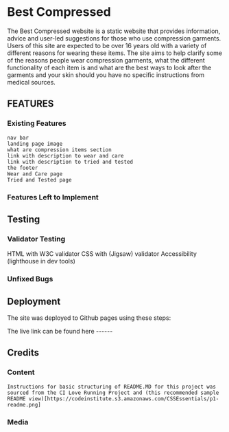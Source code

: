 # Best Compressed

The Best Compressed website is a static website that provides information, advice and user-led suggestions for those who use compression garments.
Users of this site are expected to be over 16 years old with a variety of different reasons for wearing these items.
The site aims to help clarify some of the reasons people wear compression garments, what the different functionality of each item is
and what are the best ways to look after the garments and your skin should you have no specific instructions from medical sources.

<!--OVERVIEW OF PROJECT the image of the project on multiple devices can go here -->

## FEATURES
### Existing Features
<!-- do you want to reference the specific project files that implement them?  
Link to wireframes -->
    nav bar
    landing page image
    what are compression items section
    link with description to wear and care
    link with description to tried and tested
    the footer
    Wear and Care page
    Tried and Tested page

### Features Left to Implement
<!-- ideas for the future  
Animation of disclaimer if not possible here
Self produced content 
interview pages with individuals who use and wear-->

## Testing

<!-- go over all the projects features, what they were supposed to do and how they have worked.
how does the project look in the different browsers and screen sizes
mention any issues you have had - interesting bugs -->

### Validator Testing
<!-- the reports back from these validators -->
HTML with W3C validator
CSS with (Jigsaw) validator
Accessibility (lighthouse in dev tools)
### Unfixed Bugs

## Deployment
<!-- the description of how it was deployed to the hosting platform-->
The site was deployed to Github pages using these steps:

The live link can be found here ------

## Credits
<!-- REFERENCE ALL CONTENT, MEDIA AND EXTRA HELP SOURCES - TUTORIALS, PODCASTS, EVERYTHING -->

### Content
    Instructions for basic structuring of README.MD for this project was sourced from the CI Love Running Project and (this recommended sample README view)[https://codeinstitute.s3.amazonaws.com/CSSEssentials/p1-readme.png]
<!-- include links to anything referenced, eg love running project-->      
### Media
